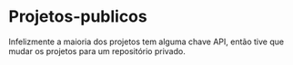 # Projetos-publicos

<p>Infelizmente a maioria dos projetos tem alguma chave API, então tive que mudar os projetos para um repositório privado.</p>
